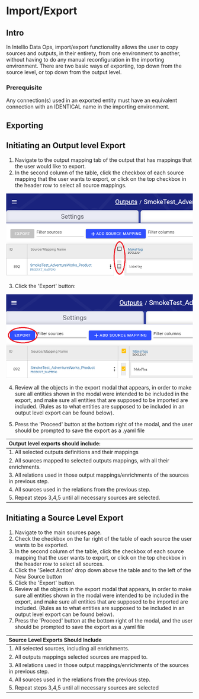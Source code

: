# Import/Export

## Intro

In Intellio Data Ops, import/export functionality allows the user to copy sources and outputs, in their entirety, from one environment to another, without having to do any manual reconfiguration in the importing environment. There are two basic ways of exporting, top down from the source level, or top down from the output level.

### Prerequisite

Any connection\(s\) used in an exported entity must have an equivalent connection with an IDENTICAL name in the importing environment.

## Exporting

## Initiating an Output level Export

1. Navigate to the output mapping tab of the output that has mappings that the user would like to export.
2. In the second column of the table, click the checkbox of each source mapping that the user wants to export, or click on the top checkbox in the header row to select all source mappings.

![](../.gitbook/assets/image%20%28253%29.png)

3. Click the 'Export' button:

![](../.gitbook/assets/image%20%28254%29.png)

4. Review all the objects in the export modal that appears, in order to make sure all entities shown in the modal were intended to be included in the export, and make sure all entities that are supposed to be imported are included. \(Rules as to what entities are supposed to be included in an output level export can be found below\).

5. Press the 'Proceed' button at the bottom right of the modal, and the user should be prompted to save the export as a .yaml file

| **Output level exports should include:** |
| :--- |
| 1. All selected outputs definitions and their mappings |
| 2. All sources mapped to selected outputs mappings, with all their enrichments. |
| 3. All relations used in those output mappings/enrichments of the sources in previous step. |
| 4. All sources used in the relations from the previous step. |
| 5. Repeat steps 3,4,5 until all necessary sources are selected. |

## Initiating a Source Level Export

1. Navigate to the main sources page.
2. Check the checkbox on the far right of the table of each source the user wants to be exported.
3. In the second column of the table, click the checkbox of each source mapping that the user wants to export, or click on the top checkbox in the header row to select all sources.
4. Click the 'Select Action' drop down above the table and to the left of the New Source button
5. Click the 'Export' button.
6. Review all the objects in the export modal that appears, in order to make sure all entities shown in the modal were intended to be included in the export, and make sure all entities that are supposed to be imported are included. \(Rules as to what entities are supposed to be included in an output level export can be found below\).‌
7. Press the 'Proceed' button at the bottom right of the modal, and the user should be prompted to save the export as a .yaml file

| Source Level Exports Should Include |
| :--- |
| 1. All selected sources, including all enrichments. |
| 2. All outputs mappings selected sources are mapped to. |
| 3. All relations used in those output mappings/enrichments of the sources in previous step. |
| 4. All sources used in the relations from the previous step. |
| 5. Repeat steps 3,4,5 until all necessary sources are selected |

